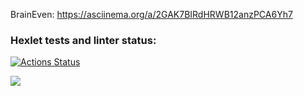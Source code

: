 BrainEven:
https://asciinema.org/a/2GAK7BIRdHRWB12anzPCA6Yh7

### Hexlet tests and linter status:
[![Actions Status](https://github.com/ilija8897/frontend-project-44/actions/workflows/hexlet-check.yml/badge.svg)](https://github.com/ilija8897/frontend-project-44/actions)

<a href="https://codeclimate.com/github/ilija8897/frontend-project-44/maintainability"><img src="https://api.codeclimate.com/v1/badges/0d5cd5920959ba4f8b60/maintainability" /></a>